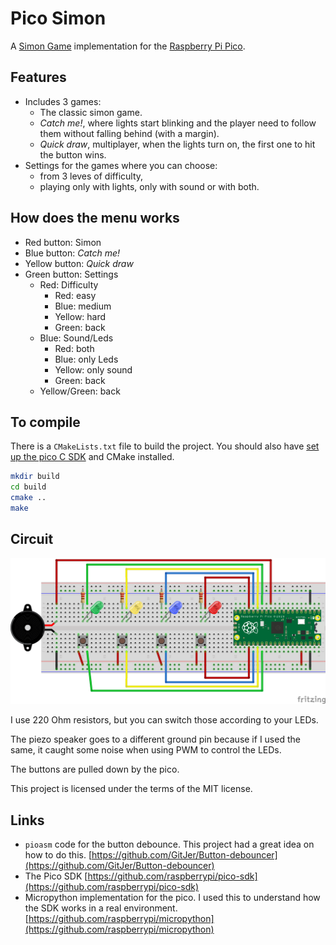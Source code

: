 # Pico Simon

A [Simon Game](https://en.wikipedia.org/wiki/Simon_(game)) implementation
for the [Raspberry Pi Pico](https://www.raspberrypi.org/products/raspberry-pi-pico/).

## Features

- Includes 3 games:
  - The classic simon game.
  - *Catch me!*, where lights start blinking and the player need to follow
    them without falling behind (with a margin).
  - *Quick draw*, multiplayer, when the lights turn on, the first one to hit
    the button wins.
- Settings for the games where you can choose:
  - from 3 leves of difficulty,
  - playing only with lights, only with sound or with both.

## How does the menu works

- Red button: Simon
- Blue button: *Catch me!*
- Yellow button: *Quick draw*
- Green button: Settings
  - Red: Difficulty
    - Red: easy
    - Blue: medium
    - Yellow: hard
    - Green: back
  - Blue: Sound/Leds
    - Red: both
    - Blue: only Leds
    - Yellow: only sound
    - Green: back
  - Yellow/Green: back

## To compile

There is a `CMakeLists.txt` file to build the project. You should also have [set up the pico C SDK](https://datasheets.raspberrypi.org/pico/getting-started-with-pico.pdf) and CMake installed.

```sh
mkdir build
cd build
cmake ..
make
```

## Circuit

![Image of the breadboard](breadboard.png)

I use 220 Ohm resistors, but you can switch those according to your LEDs.

The piezo speaker goes to a different ground pin because if I used the same, it
caught some noise when using PWM to control the LEDs.

The buttons are pulled down by the pico.

This project is licensed under the terms of the MIT license.

## Links

- `pioasm` code for the button debounce. This project had a great idea on how to do this. [https://github.com/GitJer/Button-debouncer](https://github.com/GitJer/Button-debouncer)
- The Pico SDK [https://github.com/raspberrypi/pico-sdk](https://github.com/raspberrypi/pico-sdk)
- Micropython implementation for the pico. I used this to understand how the SDK works in a real environment. [https://github.com/raspberrypi/micropython](https://github.com/raspberrypi/micropython)
